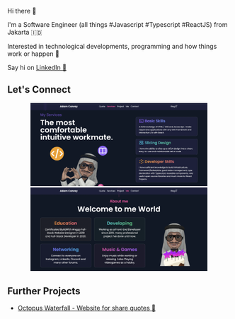 Hi there 👋

I'm a Software Engineer (all things #Javascript #Typescript #ReactJS) from Jakarta 🇮🇩

Interested in technological developments, programming and how things work or happen 🚀

Say hi on [LinkedIn 👔](https://www.linkedin.com/in/adam-c-46a111188/)

## Let's Connect

<p align="center">
  <a href="https://portfolio-adamcanray.vercel.app/#services">
    <img src="./resources/services.webp" width="400" alt="Portfolio Website - Services"/>
  </a>
  <a href="https://portfolio-adamcanray.vercel.app/#me">
    <img src="./resources/me.webp" width="400" alt="Portfolio Website - Me"/>
  </a>
</p>

## Further Projects

- [Octopus Waterfall - Website for share quotes 🐙](https://octopuswaterfall.web.app/)
